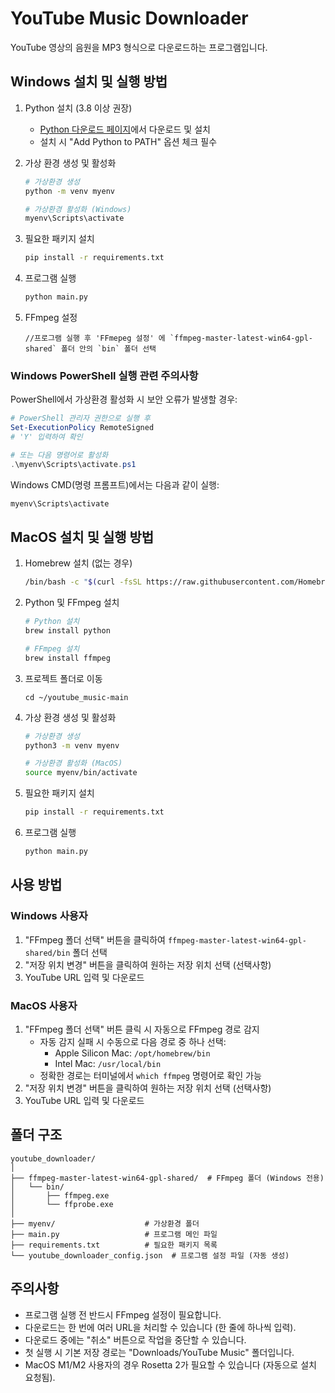 # YouTube Music Downloader

YouTube 영상의 음원을 MP3 형식으로 다운로드하는 프로그램입니다.

## Windows 설치 및 실행 방법

1. Python 설치 (3.8 이상 권장)
   - [Python 다운로드 페이지](https://www.python.org/downloads/)에서 다운로드 및 설치
   - 설치 시 "Add Python to PATH" 옵션 체크 필수

2. 가상 환경 생성 및 활성화
   ```bash
   # 가상환경 생성
   python -m venv myenv

   # 가상환경 활성화 (Windows)
   myenv\Scripts\activate
   ```

3. 필요한 패키지 설치
   ```bash
   pip install -r requirements.txt
   ```

5. 프로그램 실행
   ```bash
   python main.py
   ```

4. FFmpeg 설정
   ```
   //프로그램 실행 후 'FFmepeg 설정' 에 `ffmpeg-master-latest-win64-gpl-shared` 폴더 안의 `bin` 폴더 선택
   ```

### Windows PowerShell 실행 관련 주의사항

PowerShell에서 가상환경 활성화 시 보안 오류가 발생할 경우:
```powershell
# PowerShell 관리자 권한으로 실행 후
Set-ExecutionPolicy RemoteSigned
# 'Y' 입력하여 확인

# 또는 다음 명령어로 활성화
.\myenv\Scripts\activate.ps1
```

Windows CMD(명령 프롬프트)에서는 다음과 같이 실행:
```cmd
myenv\Scripts\activate
```

## MacOS 설치 및 실행 방법

1. Homebrew 설치 (없는 경우)
   ```bash
   /bin/bash -c "$(curl -fsSL https://raw.githubusercontent.com/Homebrew/install/HEAD/install.sh)"
   ```

2. Python 및 FFmpeg 설치
   ```bash
   # Python 설치
   brew install python

   # FFmpeg 설치
   brew install ffmpeg
   ```

3. 프로젝트 폴더로 이동
   ```
   cd ~/youtube_music-main
   ```

4. 가상 환경 생성 및 활성화
     ```bash
     # 가상환경 생성
     python3 -m venv myenv

     # 가상환경 활성화 (MacOS)
     source myenv/bin/activate
    ```

6. 필요한 패키지 설치
   ```bash
   pip install -r requirements.txt
   ```

7. 프로그램 실행
   ```bash
   python main.py
   ```

## 사용 방법

### Windows 사용자
1. "FFmpeg 폴더 선택" 버튼을 클릭하여 `ffmpeg-master-latest-win64-gpl-shared/bin` 폴더 선택
2. "저장 위치 변경" 버튼을 클릭하여 원하는 저장 위치 선택 (선택사항)
3. YouTube URL 입력 및 다운로드

### MacOS 사용자
1. "FFmpeg 폴더 선택" 버튼 클릭 시 자동으로 FFmpeg 경로 감지
   - 자동 감지 실패 시 수동으로 다음 경로 중 하나 선택:
     - Apple Silicon Mac: `/opt/homebrew/bin`
     - Intel Mac: `/usr/local/bin`
   - 정확한 경로는 터미널에서 `which ffmpeg` 명령어로 확인 가능
2. "저장 위치 변경" 버튼을 클릭하여 원하는 저장 위치 선택 (선택사항)
3. YouTube URL 입력 및 다운로드

## 폴더 구조
```
youtube_downloader/
│
├── ffmpeg-master-latest-win64-gpl-shared/  # FFmpeg 폴더 (Windows 전용)
│   └── bin/
│       ├── ffmpeg.exe
│       └── ffprobe.exe
│
├── myenv/                    # 가상환경 폴더
├── main.py                   # 프로그램 메인 파일
├── requirements.txt          # 필요한 패키지 목록
└── youtube_downloader_config.json  # 프로그램 설정 파일 (자동 생성)
```

## 주의사항

- 프로그램 실행 전 반드시 FFmpeg 설정이 필요합니다.
- 다운로드는 한 번에 여러 URL을 처리할 수 있습니다 (한 줄에 하나씩 입력).
- 다운로드 중에는 "취소" 버튼으로 작업을 중단할 수 있습니다.
- 첫 실행 시 기본 저장 경로는 "Downloads/YouTube Music" 폴더입니다.
- MacOS M1/M2 사용자의 경우 Rosetta 2가 필요할 수 있습니다 (자동으로 설치 요청됨).
